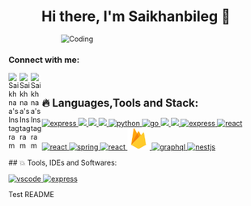 ###

  
  
<h1 align="center">Hi there, I'm Saikhanbileg 🤙<width="30px"></h1>
  
<img align="right" alt="Coding" width="400" src="https://github-readme-stats.vercel.app/api?username=Ds21saikhnaa&theme=radical">


<p align="center">
  <br>
</p>

  ### Connect with me:
&nbsp;&nbsp;
<a href="https://www.instagram.com/saihan.bileg.3/">
  <img align="left" alt="Saikhnaa's Instagram" width="22px" src="https://raw.githubusercontent.com/hussainweb/hussainweb/main/icons/instagram.png" />
</a>
<a href="https://www.facebook.com/saihan.bileg.3/">
  <img align="left" alt="Saikhnaa's Instagram" width="22px" src="https://cdn-icons-png.flaticon.com/512/145/145802.png" />
</a>
<a href="https://leetcode.com/dashmandalsaikhanbileg/">
  <img align="left" alt="Saikhnaa's Instagram" width="22px" src="https://cdn.iconscout.com/icon/free/png-256/free-leetcode-3521542-2944960.png?f=webp" />
</a>

  
  ## 🔥 Languages,Tools and Stack:

<p align="left"> 
    <a href="https://www.cprogramming.com/" target="_blank"> <img src="https://img.icons8.com/color/452/c-programming.png" alt="express" width="44" height="44"/> </a>
    <a href="https://developer.mozilla.org/en-US/docs/Web/JavaScript" target="_blank"> <img src="https://img.icons8.com/color/48/000000/javascript.png"/> </a>
    <a href="https://www.mysql.com/" rel="nofollow"> <img src="https://camo.githubusercontent.com/149029be5d632d26129278083a0e1f965fe112b27bb184c0d851a943816a7ee5/68747470733a2f2f696d672e69636f6e73382e636f6d2f666c75656e742f35302f3030303030302f6d7973716c2d6c6f676f2e706e67" data-canonical-     src="https://img.icons8.com/fluent/50/000000/mysql-logo.png" style="max-width: 100%;"> </a>
    <a href="https://www.java.com" target="_blank"> <img src="https://img.icons8.com/color/48/000000/java-coffee-cup-logo.png"/ > </a>
    <a href="https://www.python.org/" target="_blank"> <img src="https://cdn3.iconfinder.com/data/icons/logos-and-brands-adobe/512/267_Python-512.png" alt="python"  width="44" height="44" / > </a>
    <a href="https://go.dev" target="_blank"> <img src="https://encrypted-tbn0.gstatic.com/images?q=tbn:ANd9GcRsdKd7ysAI2Uw19bSgV0H6j1p0ISp81vZBhwuVQy02&s" alt="go" width="44" height="30"/ > </a>
    <a href="https://www.w3.org/html" target="_blank"> <img src="https://img.icons8.com/color/48/000000/html-5.png"/> </a> 
    <a href="https://www.w3schools.com/css" target="_blank"> <img src="https://img.icons8.com/color/48/000000/css3.png"/> </a> 
    <a href="https://isocpp.org/" target="_blank"> <img src="https://encrypted-tbn0.gstatic.com/images?q=tbn:ANd9GcT2KysS-Fj-RgPNEg0XK_6GJINJS-mf8f6zSxcZID9U7xsVTZPkPVtAqfY5E3kd0nTJnb0&usqp=CAU" alt="express" width="51" height="51" /> </a> 
    <a href="https://reactjs.org/" target="_blank"> <img src="https://img.icons8.com/plasticine/2x/react.png" alt="react" width="44" height="44"/> </a>
    <a href="https://nodejs.org/en/" target="_blank"> <img src="https://cdn.jsdelivr.net/gh/devicons/devicon/icons/nodejs/nodejs-original.svg" alt="react" width="44" height="44"/> </a>
    <a href="https://spring.io/" target="_blank"> <img src="https://img.icons8.com/color/2x/spring-logo.png" alt="spring" width="44" height="44"/> </a>
    <a href="https://expressjs.com/" target="_blank"> <img src="https://encrypted-tbn0.gstatic.com/images?q=tbn:ANd9GcRNvlAM2kg5H1ufCzBW7GjzCo77Ys_neYxOHQ&usqp=CAU" alt="react" width="44" height="44"/> </a>
    <a href="https://firebase.google.com/" target="_blank"> <img src="https://raw.githubusercontent.com/github/explore/80688e429a7d4ef2fca1e82350fe8e3517d3494d/topics/firebase/firebase.png" alt="react" width="44" height="44"/> </a>
    <a href="https://graphql.org/" target="_blank"> <img src="https://encrypted-tbn0.gstatic.com/images?q=tbn:ANd9GcSzVvO19x5P7OHObIAgMl1kH2WJ7qpPcrJ82DdrFjM&s" alt="graphql" width="44" height="44"/> </a>
    <a href="https://nestjs.com/" target="_blank"> <img src="https://upload.wikimedia.org/wikipedia/commons/a/a8/NestJS.svg" alt="nestjs" width="44" height="44"/> </a>
</p>
   ##  💥  Tools, IDEs and Softwares:

<p align="left"> 
   <a href="https://code.visualstudio.com/"> <img src="https://img.icons8.com/color/2x/visual-studio-code-2019.png" alt="vscode" width="40" height="40" /> </a>
   <a href="https://www.eclipse.org/ide/"> <img src="https://encrypted-tbn0.gstatic.com/images?q=tbn:ANd9GcR5EUljSTU4Bl9jRgp5L0v7TUAlB-Ntl0EAIq_FSaofQ7tfCiVrbVW2Bs_24-UPCnRYVBE&usqp=CAU" alt="express" width="40" height="40" /> </a>
</p>   

  Test  README

  
   <br>
  <br>
